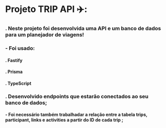 # Projeto TRIP API  ✈️:
### . Neste projeto foi desenvolvida uma API e um banco de dados para um planejador de viagens!
### - Foi usado:
#### . Fastify
#### . Prisma
#### . TypeScript
### . Desenvolvido endpoints que estarão conectados ao seu banco de dados;
#### - Foi necessário também trabalhadar a relação entre a tabela trips, participant, links e activities a partir do ID de cada trip ;
